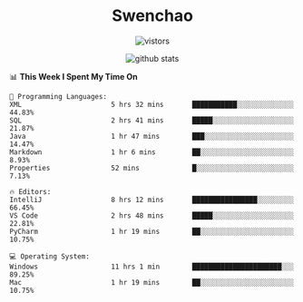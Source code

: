 <h1 align="center">Swenchao</h3>

<p align="center">
  <img src="https://visitor-badge.glitch.me/badge?page_id=Swenchao" alt="vistors" />
</p>

<p align="center">
  <img src="https://github-readme-stats.vercel.app/api?username=Swenchao&count_private=true&show_icons=true&theme=vue-dark&hide_title=true" alt="github stats" />
</p>

<!--START_SECTION:waka-->
📊 **This Week I Spent My Time On** 

```text
💬 Programming Languages: 
XML                      5 hrs 32 mins       ███████████░░░░░░░░░░░░░░   44.83% 
SQL                      2 hrs 41 mins       █████░░░░░░░░░░░░░░░░░░░░   21.87% 
Java                     1 hr 47 mins        ███░░░░░░░░░░░░░░░░░░░░░░   14.47% 
Markdown                 1 hr 6 mins         ██░░░░░░░░░░░░░░░░░░░░░░░   8.93% 
Properties               52 mins             █░░░░░░░░░░░░░░░░░░░░░░░░   7.13%

🔥 Editors: 
IntelliJ                 8 hrs 12 mins       ████████████████░░░░░░░░░   66.45% 
VS Code                  2 hrs 48 mins       █████░░░░░░░░░░░░░░░░░░░░   22.81% 
PyCharm                  1 hr 19 mins        ██░░░░░░░░░░░░░░░░░░░░░░░   10.75%

💻 Operating System: 
Windows                  11 hrs 1 min        ██████████████████████░░░   89.25% 
Mac                      1 hr 19 mins        ██░░░░░░░░░░░░░░░░░░░░░░░   10.75%

```


<!--END_SECTION:waka-->
